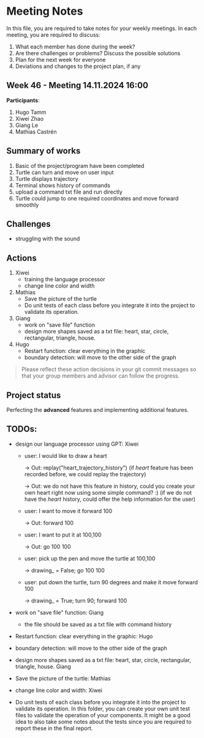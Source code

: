 # Meeting Notes
In this file, you are required to take notes for your weekly meetings. 
In each meeting, you are required to discuss:

1. What each member has done during the week?
2. Are there challenges or problems? Discuss the possible solutions
3. Plan for the next week for everyone
4. Deviations and changes to the project plan, if any


## Week 46 - Meeting 14.11.2024 16:00

**Participants**: 
1. Hugo Tamm
2. Xiwei Zhao
3. Giang Le
4. Mathias Castrén 

## Summary of works

1. Basic of the project/program have been completed
2. Turtle can turn and move on user input
3. Turtle displays trajectory
4. Terminal shows history of commands
5. upload a command txt file and run directly
6. Turtle could jump to one required coordinates and move forward smoothly

## Challenges

- struggling with the sound

## Actions

1. Xiwei
   - training the language processor
   - change line color and width
2. Mathias
   - Save the picture of the turtle
   - Do unit tests of each class before you integrate it into the project to validate its operation.
3. Giang
   - work on "save file" function
   - design more shapes saved as a txt file: heart, star, circle, rectangular, triangle, house.
4. Hugo
   - Restart function: clear everything in the graphic
   - boundary detection: will move to the other side of the graph

> Please reflect these action decisions in your git commit messages so that 
> your group members and advisor can follow the progress.

## Project status 

Perfecting the **advanced** features and implementing additional features.

## TODOs:

- design our language processor using GPT: Xiwei

  - user: I would like to draw a heart

    -> Out: replay("heart_trajectory_history") (if *heart* feature has been recorded before, we could replay the trajectory)

    -> Out: we do not have this feature in history, could you create your own heart right now using some simple command? :) (if we do not have the *heart* history, could offer the help information for the user) 

  - user: I want to move it forward 100

    -> Out: forward 100

  - user: I want to put it at 100,100

    -> Out: go 100 100

  - user: pick up the pen and move the turtle at 100,100

    -> drawing_ = False; go 100 100

  - user: put down the turtle, turn 90 degrees and make it move forward 100

    -> drawing_ = True; turn 90; forward 100

- work on "save file" function: Giang
  
  - the file should be saved as a txt file with command history
- Restart function: clear everything in the graphic: Hugo
- boundary detection: will move to the other side of the graph
- design more shapes saved as a txt file: heart, star, circle, rectangular, triangle, house. Giang
- Save the picture of the turtle: Mathias
- change line color and width: Xiwei
- Do unit tests of each class before you integrate it into the project to validate its operation. In this folder, you can create your own unit test files to validate the operation of your components. It might be a good idea to also take some notes about the tests since you are required to report these in the final report.

